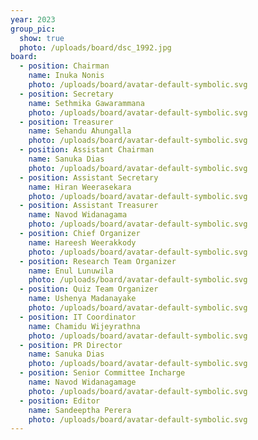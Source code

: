 ```yaml
---
year: 2023
group_pic:
  show: true
  photo: /uploads/board/dsc_1992.jpg
board:
  - position: Chairman
    name: Inuka Nonis
    photo: /uploads/board/avatar-default-symbolic.svg
  - position: Secretary
    name: Sethmika Gawarammana
    photo: /uploads/board/avatar-default-symbolic.svg
  - position: Treasurer
    name: Sehandu Ahungalla
    photo: /uploads/board/avatar-default-symbolic.svg
  - position: Assistant Chairman
    name: Sanuka Dias
    photo: /uploads/board/avatar-default-symbolic.svg
  - position: Assistant Secretary
    name: Hiran Weerasekara
    photo: /uploads/board/avatar-default-symbolic.svg
  - position: Assistant Treasurer
    name: Navod Widanagama
    photo: /uploads/board/avatar-default-symbolic.svg
  - position: Chief Organizer
    name: Hareesh Weerakkody
    photo: /uploads/board/avatar-default-symbolic.svg
  - position: Research Team Organizer
    name: Enul Lunuwila
    photo: /uploads/board/avatar-default-symbolic.svg
  - position: Quiz Team Organizer
    name: Ushenya Madanayake
    photo: /uploads/board/avatar-default-symbolic.svg
  - position: IT Coordinator
    name: Chamidu Wijeyrathna
    photo: /uploads/board/avatar-default-symbolic.svg
  - position: PR Director
    name: Sanuka Dias
    photo: /uploads/board/avatar-default-symbolic.svg
  - position: Senior Committee Incharge
    name: Navod Widanagamage
    photo: /uploads/board/avatar-default-symbolic.svg
  - position: Editor
    name: Sandeeptha Perera
    photo: /uploads/board/avatar-default-symbolic.svg
---
```

